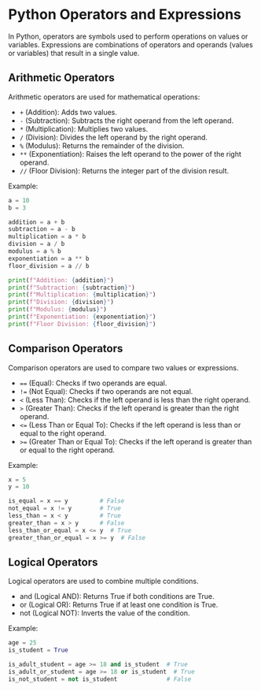 # Python Operators and Expressions

In Python, operators are symbols used to perform operations on values or variables. Expressions are combinations of operators and operands (values or variables) that result in a single value.

## Arithmetic Operators

Arithmetic operators are used for mathematical operations:

- `+` (Addition): Adds two values.
- `-` (Subtraction): Subtracts the right operand from the left operand.
- `*` (Multiplication): Multiplies two values.
- `/` (Division): Divides the left operand by the right operand.
- `%` (Modulus): Returns the remainder of the division.
- `**` (Exponentiation): Raises the left operand to the power of the right operand.
- `//` (Floor Division): Returns the integer part of the division result.

Example:

```python
a = 10
b = 3
```
```python
addition = a + b
subtraction = a - b
multiplication = a * b
division = a / b
modulus = a % b
exponentiation = a ** b
floor_division = a // b

print(f"Addition: {addition}")
print(f"Subtraction: {subtraction}")
print(f"Multiplication: {multiplication}")
print(f"Division: {division}")
print(f"Modulus: {modulus}")
print(f"Exponentiation: {exponentiation}")
print(f"Floor Division: {floor_division}")

```
## Comparison Operators

Comparison operators are used to compare two values or expressions.

* `==` (Equal): Checks if two operands are equal.
* `!=` (Not Equal): Checks if two operands are not equal.
*  `<` (Less Than): Checks if the left operand is less than the right operand.
*  `>` (Greater Than): Checks if the left operand is greater than the right operand.
*  `<=` (Less Than or Equal To): Checks if the left operand is less than or equal to the right operand.
*  `>=` (Greater Than or Equal To): Checks if the left operand is greater than or equal to the right operand.

Example:
```python
x = 5
y = 10

is_equal = x == y         # False
not_equal = x != y        # True
less_than = x < y         # True
greater_than = x > y      # False
less_than_or_equal = x <= y  # True
greater_than_or_equal = x >= y  # False
```

## Logical Operators

Logical operators are used to combine multiple conditions.

* and (Logical AND): Returns True if both conditions are True.
* or (Logical OR): Returns True if at least one condition is True.
* not (Logical NOT): Inverts the value of the condition.

Example:
```python
age = 25
is_student = True

is_adult_student = age >= 18 and is_student  # True
is_adult_or_student = age >= 18 or is_student  # True
is_not_student = not is_student              # False
```

